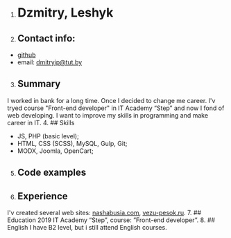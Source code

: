 
1. # Dzmitry, Leshyk
2. ## Contact info:
  * [github](https://github.com/DmitryIP)
  * email: dmitryip@tut.by
3. ## Summary 
I worked in bank for a long time. Once I decided to change me career. I'v tryed  course "Front-end developer" in IT Academy “Step” and now I fond of web developing. I want to improve my skills in programming and make career in IT.
4. ## Skills
  * JS, PHP (basic level);
  * HTML, CSS (SCSS), MySQL, Gulp, Git;
  * MODX, Joomla, OpenCart;
5. ## Code examples
          
6. ## Experience 
I'v created several web sites: [nashabusia.com](https://www.nashabusia.com/), [vezu-pesok.ru](https://vezu-pesok.ru/). 
7. ## Education
2019 IT Academy “Step”, course: ”Front-end developer”. 
8. ## English
I have B2 level, but i still attend English courses.

